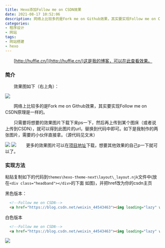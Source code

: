 ```yaml
---
title: Hexo添加Follow me on CSDN效果
date: 2021-08-17 10:52:06
description: 网络上比较多的是Fork me on Github效果，其实要实现Follow me on CSDN原理是一样的。只需要将想要的效果图片下载下来ps一下，然后再上传到某个图床（或者说上传到CSDN），就可以得到此图片的url，替换到代码中即可。
categories:
- 程序设计
- 网站
tags:
- 网站搭建
- hexo
---
```


&emsp;&emsp;[http://huffie.cn/](http://huffie.cn/)这是我的博客，可以在此查看效果。
### 简介
&emsp;&emsp;效果图如下（右上角）：

![](https://gitee.com/huffiema/pictures/raw/master/image/202112231924025-fellowme-csdn-1.png)



&emsp;&emsp;网络上比较多的是Fork me on Github效果，其实要实现Follow me on CSDN原理是一样的。

&emsp;&emsp;只需要将想要的效果图片下载下来ps一下，然后再上传到某个图床（或者说上传到CSDN），就可以得到此图片的url，替换到代码中即可。如下是我制作的两张图片，需要的小伙伴直接拿。（源代码见文末）

![](https://img-blog.csdnimg.cn/abe3797b7d77419b81ecc02dd1bf8c34.png)
![](https://img-blog.csdnimg.cn/1f8e1ef9be9f4f7db01fe3a2d57829de.png)
&emsp;&emsp;更多的效果图片可以在[项目地址](https://github.blog/2008-12-19-github-ribbons/)下载，想要其他效果的自己p一下就可以了。

### 实现方法
粘贴复制如下的代码到`themes\hexo-theme-next\layout\_layout.njk`文件中(放在`<div class="headband"></div>`的下面 如图)，并把href改为你的csdn主页

黑色版本：
```html
  <!--Follow me on CSDN-->
  <a href="https://blog.csdn.net/weixin_44543463"><img loading="lazy" width="149" height="149" style="position: absolute; top: 0; right: 0; border: 0;" src="https://img-blog.csdnimg.cn/abe3797b7d77419b81ecc02dd1bf8c34.png" class="attachment-full size-full" alt="Fork me on GitHub" data-recalc-dims="1"></a>
```

白色版本
```html
  <!--Follow me on CSDN-->
  <a href="https://blog.csdn.net/weixin_44543463"><img loading="lazy" width="149" height="149" style="position: absolute; top: 0; right: 0; border: 0;" src="https://img-blog.csdnimg.cn/1f8e1ef9be9f4f7db01fe3a2d57829de.png" class="attachment-full size-full" alt="Fork me on GitHub" data-recalc-dims="1"></a>
```
![](https://gitee.com/huffiema/pictures/raw/master/image/202112231925595-fellowme-csdn-2.png)
